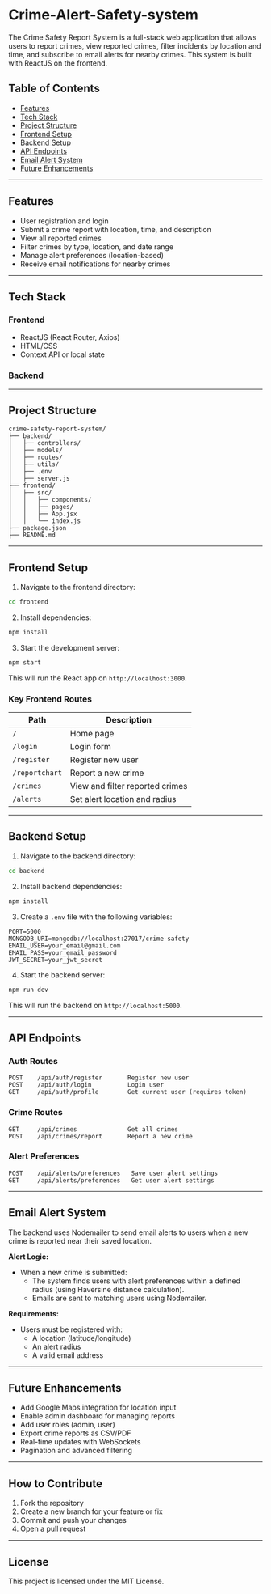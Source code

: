 # Crime-Alert-Safety-system

The Crime Safety Report System is a full-stack web application that allows users to report crimes, view reported crimes, filter incidents by location and time, and subscribe to email alerts for nearby crimes. This system is built with ReactJS on the frontend.


## Table of Contents

- [Features](#features)
- [Tech Stack](#tech-stack)
- [Project Structure](#project-structure)
- [Frontend Setup](#frontend-setup)
- [Backend Setup](#backend-setup)
- [API Endpoints](#api-endpoints)
- [Email Alert System](#email-alert-system)
- [Future Enhancements](#future-enhancements)

---

## Features

- User registration and login
- Submit a crime report with location, time, and description
- View all reported crimes
- Filter crimes by type, location, and date range
- Manage alert preferences (location-based)
- Receive email notifications for nearby crimes

---

## Tech Stack

### Frontend

- ReactJS (React Router, Axios)
- HTML/CSS 
- Context API or local state

### Backend


---

## Project Structure

```
crime-safety-report-system/
├── backend/
│   ├── controllers/
│   ├── models/
│   ├── routes/
│   ├── utils/
│   ├── .env
│   ├── server.js
├── frontend/
│   ├── src/
│   │   ├── components/
│   │   ├── pages/
│   │   ├── App.jsx
│   │   └── index.js
├── package.json
├── README.md
```

---

## Frontend Setup

1. Navigate to the frontend directory:

```bash
cd frontend
```

2. Install dependencies:

```bash
npm install
```

3. Start the development server:

```bash
npm start
```

This will run the React app on `http://localhost:3000`.

### Key Frontend Routes

| Path          | Description                      |
|---------------|----------------------------------|
| `/`           | Home page                        |
| `/login`      | Login form                       |
| `/register`   | Register new user                |
| `/reportchart`| Report a new crime               |
| `/crimes`     | View and filter reported crimes  |
| `/alerts`     | Set alert location and radius    |

---

## Backend Setup

1. Navigate to the backend directory:

```bash
cd backend
```

2. Install backend dependencies:

```bash
npm install
```

3. Create a `.env` file with the following variables:

```
PORT=5000
MONGODB_URI=mongodb://localhost:27017/crime-safety
EMAIL_USER=your_email@gmail.com
EMAIL_PASS=your_email_password
JWT_SECRET=your_jwt_secret
```

4. Start the backend server:

```bash
npm run dev
```

This will run the backend on `http://localhost:5000`.

---

## API Endpoints

### Auth Routes

```
POST    /api/auth/register       Register new user
POST    /api/auth/login          Login user
GET     /api/auth/profile        Get current user (requires token)
```

### Crime Routes

```
GET     /api/crimes              Get all crimes
POST    /api/crimes/report       Report a new crime
```

### Alert Preferences

```
POST    /api/alerts/preferences   Save user alert settings
GET     /api/alerts/preferences   Get user alert settings
```

---

## Email Alert System

The backend uses Nodemailer to send email alerts to users when a new crime is reported near their saved location.

**Alert Logic:**

- When a new crime is submitted:
  - The system finds users with alert preferences within a defined radius (using Haversine distance calculation).
  - Emails are sent to matching users using Nodemailer.

**Requirements:**

- Users must be registered with:
  - A location (latitude/longitude)
  - An alert radius
  - A valid email address

---

## Future Enhancements

- Add Google Maps integration for location input
- Enable admin dashboard for managing reports
- Add user roles (admin, user)
- Export crime reports as CSV/PDF
- Real-time updates with WebSockets
- Pagination and advanced filtering

---

## How to Contribute

1. Fork the repository
2. Create a new branch for your feature or fix
3. Commit and push your changes
4. Open a pull request

---

## License

This project is licensed under the MIT License.
